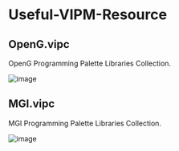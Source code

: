 # Useful-VIPM-Resource

## OpenG.vipc

OpenG Programming Palette Libraries Collection.

![image](https://user-images.githubusercontent.com/8196752/63904019-25107a80-ca42-11e9-9194-c0d7a4055e8a.png)

## MGI.vipc

MGI Programming Palette Libraries Collection.

![image](https://user-images.githubusercontent.com/8196752/63904034-30fc3c80-ca42-11e9-9325-3df74b2225d9.png)
